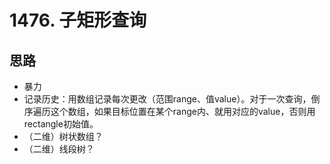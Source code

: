 # 1476. 子矩形查询

## 思路

- 暴力
- 记录历史：用数组记录每次更改（范围range、值value）。对于一次查询，倒序遍历这个数组，如果目标位置在某个range内、就用对应的value，否则用rectangle初始值。
- （二维）树状数组？
- （二维）线段树？
